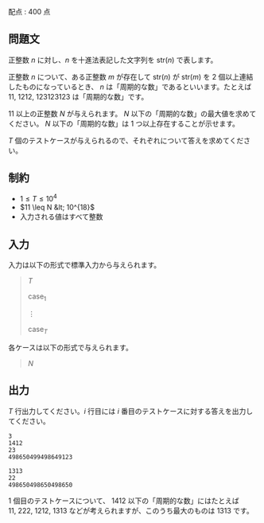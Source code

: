 配点 : $400$ 点

## 問題文

正整数 $n$ に対し、$n$ を十進法表記した文字列を $\mathrm{str}(n)$ で表します。

正整数 $n$ について、ある正整数 $m$ が存在して $\mathrm{str}(n)$ が $\mathrm{str}(m)$ を $2$ 個以上連結したものになっているとき、 $n$ は「周期的な数」であるといいます。たとえば $11,\ 1212,\ 123123123$ は「周期的な数」です。

$11$ 以上の正整数 $N$ が与えられます。 $N$ 以下の「周期的な数」の最大値を求めてください。 $N$ 以下の「周期的な数」は $1$ つ以上存在することが示せます。

$T$ 個のテストケースが与えられるので、それぞれについて答えを求めてください。

## 制約

- $1 \leq T \leq 10^4$
- $11 \leq N &lt; 10^{18}$
- 入力される値はすべて整数

## 入力

入力は以下の形式で標準入力から与えられます。

> $T$
> 
> $\mathrm{case}_1$
> 
> $\vdots$
> 
> $\mathrm{case}_T$

各ケースは以下の形式で与えられます。

> $N$

## 出力

$T$ 行出力してください。$i$ 行目には $i$ 番目のテストケースに対する答えを出力してください。

```input1
3
1412
23
498650499498649123
```

```output1
1313
22
498650498650498650
```

$1$ 個目のテストケースについて、 $1412$ 以下の「周期的な数」にはたとえば $11,\ 222,\ 1212,\ 1313$ などが考えられますが、このうち最大のものは $1313$ です。